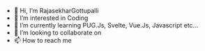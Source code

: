 - 👋 Hi, I’m RajasekharGottupalli
- 👀 I’m interested in Coding
- 🌱 I’m currently learning PUG.Js, Svelte, Vue.Js, Javascript etc...
- 💞️ I’m looking to collaborate on 
- 📫 How to reach me

<!---
RajasekharGottupalli/RajasekharGottupalli is a ✨ special ✨ repository because its `README.md` (this file) appears on your GitHub profile.
You can click the Preview link to take a look at your changes.
--->
